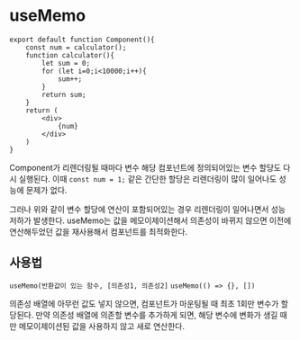 # useMemo

```tsx
export default function Component(){
	const num = calculator();
	function calculator(){
		let sum = 0;
		for (let i=0;i<10000;i++){
			sum++;
		}
		return sum;
	}
	return (
		<div>
			{num}
		</div>
	)
}
```

Component가 리렌더링될 때마다 변수 해당 컴포넌트에 정의되어있는 변수 할당도 다시 실행된다.
이때 `const num = 1;` 같은 간단한 할당은 리렌더링이 많이 일어나도 성능에 문제가 없다.

그러나 위와 같이 변수 할당에 연산이 포함되어있는 경우 리렌더링이 일어나면서 성능 저하가 발생한다. useMemo는 값을 메모이제이션해서 의존성이 바뀌지 않으면 이전에 연산해두었던 값을 재사용해서 컴포넌트를 최적화한다.

## 사용법

`useMemo(반환값이 있는 함수, [의존성1, 의존성2]`
`useMemo(() => {}, [])`

의존성 배열에 아무런 값도 넣지 않으면, 컴포넌트가 마운팅될 때 최초 1회만 변수가 할당된다. 만약 의존성 배열에 의존할 변수를 추가하게 되면, 해당 변수에 변화가 생길 때만 메모이제이션된 값을 사용하지 않고 새로 연산한다.